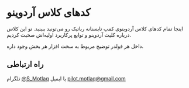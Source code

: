 # کدهای کلاس آردوینو
اینجا تمام کدهای کلاس آردوینوی کمپ تابسنانه رباتیک رو می‌تونید ببینید. تو این کلاس درباره کلیت آردوینو و توابع پرکاربرد اولیه‌اش صحبت کردیم.

داخل هر فولدر توضیح مربوط به سخت افزار هر بخش وجود داره.

## راه ارتباطی
تلگرام [@S_Motlaq](http://t.me/s_motlaq) یا ایمیل pilot.motlaq@gmail.com
